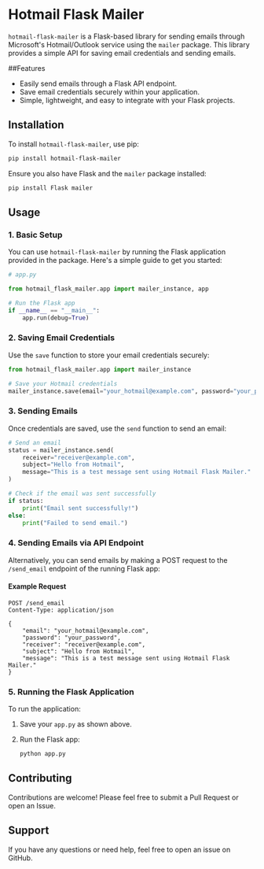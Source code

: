 # Hotmail Flask Mailer

`hotmail-flask-mailer` is a Flask-based library for sending emails through Microsoft's Hotmail/Outlook service using the `mailer` package. This library provides a simple API for saving email credentials and sending emails.

##Features

- Easily send emails through a Flask API endpoint.
- Save email credentials securely within your application.
- Simple, lightweight, and easy to integrate with your Flask projects.

## Installation

To install `hotmail-flask-mailer`, use pip:

```bash
pip install hotmail-flask-mailer
```

Ensure you also have Flask and the `mailer` package installed:

```bash
pip install Flask mailer
```

## Usage

### 1. Basic Setup

You can use `hotmail-flask-mailer` by running the Flask application provided in the package. Here's a simple guide to get you started:

```python
# app.py

from hotmail_flask_mailer.app import mailer_instance, app

# Run the Flask app
if __name__ == "__main__":
    app.run(debug=True)
```

### 2. Saving Email Credentials

Use the `save` function to store your email credentials securely:

```python
from hotmail_flask_mailer.app import mailer_instance

# Save your Hotmail credentials
mailer_instance.save(email="your_hotmail@example.com", password="your_password")
```

### 3. Sending Emails

Once credentials are saved, use the `send` function to send an email:

```python
# Send an email
status = mailer_instance.send(
    receiver="receiver@example.com",
    subject="Hello from Hotmail",
    message="This is a test message sent using Hotmail Flask Mailer."
)

# Check if the email was sent successfully
if status:
    print("Email sent successfully!")
else:
    print("Failed to send email.")
```

### 4. Sending Emails via API Endpoint

Alternatively, you can send emails by making a POST request to the `/send_email` endpoint of the running Flask app:

#### Example Request

```http
POST /send_email
Content-Type: application/json

{
    "email": "your_hotmail@example.com",
    "password": "your_password",
    "receiver": "receiver@example.com",
    "subject": "Hello from Hotmail",
    "message": "This is a test message sent using Hotmail Flask Mailer."
}
```

### 5. Running the Flask Application

To run the application:

1. Save your `app.py` as shown above.
2. Run the Flask app:

   ```bash
   python app.py
   ```

## Contributing

Contributions are welcome! Please feel free to submit a Pull Request or open an Issue.

## Support

If you have any questions or need help, feel free to open an issue on GitHub.

